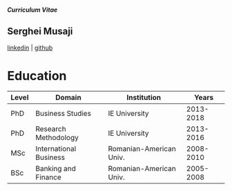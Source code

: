 ##### Curriculum Vitae
## Serghei Musaji

[linkedin](www.linkedin.com/in/smusaji) | [github](https://github.com/seiumu)

# Education

|Level|Domain|Institution|Years|
|---|---|---|---|
|PhD|Business Studies|IE University |2013-2018|
|PhD|Research Methodology|IE University |2013-2016|
|MSc|International Business|Romanian-American Univ.|2008-2010|
|BSc|Banking and Finance|Romanian-American Univ.|2005-2008|